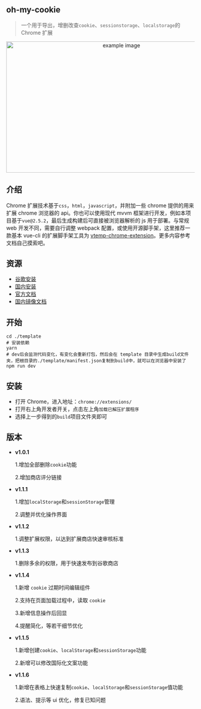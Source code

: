 ## oh-my-cookie

> 一个用于导出，增删改查`cookie`、`sessionstorage`、`localstorage`的 Chrome 扩展

<div style='text-align:center;'><img width='600px' height='350px;' src='https://i.loli.net/2020/05/19/95tvnW1rHmRgNwu.png' alt='example image'/></div>

## 介绍

Chrome 扩展技术基于`css`，`html`，`javascript`，并附加一些 chrome 提供的用来扩展 chrome 浏览器的 api。你也可以使用现代 mvvm 框架进行开发，例如本项目基于`vue@2.5.2`，最后生成构建后可直接被浏览器解析的 js 用于部署。与常规 web 开发不同，需要自行调整 webpack 配置，或使用开源脚手架，这里推荐一款基本 vue-cli 的扩展脚手架工具为 [vtemp-chrome-extension](https://github.com/kinglisky/vtemp-chrome-extension)。更多内容参考文档自己摸索吧。

## 资源

- [谷歌安装](https://chrome.google.com/webstore/detail/ohmycookie/edkfjjgklckogiepbhmmdlaohebiaigm?hl=zh-CN)
- [国内安装](https://www.gugeapps.net/webstore/detail/ohmycookie/edkfjjgklckogiepbhmmdlaohebiaigm)
- [官方文档](https://developer.chrome.com/extensions/overview)
- [国内镜像文档](https://open.chrome.360.cn/extension_dev/overview.html)

## 开始

```shell
cd ./template
# 安装依赖
yarn
# dev后会监测代码变化，有变化会重新打包，然后会在 template 目录中生成build文件夹，把根目录的./template/manifest.json复制到build中，就可以在浏览器中安装了
npm run dev
```

## 安装

- 打开 Chrome，进入地址：`chrome://extensions/`
- 打开右上角开发者开关，点击左上角`加载已解压扩展程序`
- 选择上一步得到的`build`项目文件夹即可

## 版本

- **v1.0.1**

  1.增加全部删除`cookie`功能

  2.增加商店评分链接

- **v1.1.1**

  1.增加`localStorage`和`sessionStorage`管理

  2.调整并优化操作界面

- **v1.1.2**

  1.调整扩展权限，以达到扩展商店快速审核标准

- **v1.1.3**

  1.删除多余的权限，用于快速发布到谷歌商店

- **v1.1.4**

  1.新增 `cookie` 过期时间编辑组件

  2.支持在页面加载过程中，读取 `cookie`

  3.新增信息操作后回显

  4.提醒简化，等若干细节优化

- **v1.1.5**

  1.新增创建`cookie`、`localStorage`和`sessionStorage`功能

  2.新增可以修改国际化文案功能

- **v1.1.6**

  1.新增在表格上快速复制`cookie`、`localStorage`和`sessionStorage`值功能

  2.语法、提示等 ui 优化，修复已知问题
